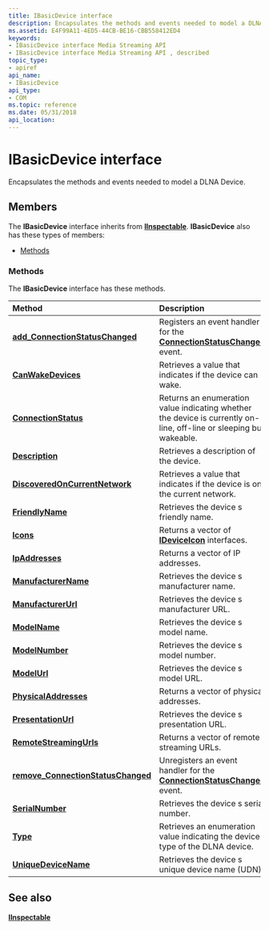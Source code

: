 ```yaml
---
title: IBasicDevice interface
description: Encapsulates the methods and events needed to model a DLNA Device.
ms.assetid: E4F99A11-4ED5-44CB-BE16-CBB558412ED4
keywords:
- IBasicDevice interface Media Streaming API
- IBasicDevice interface Media Streaming API , described
topic_type:
- apiref
api_name:
- IBasicDevice
api_type:
- COM
ms.topic: reference
ms.date: 05/31/2018
api_location: 
---
```


# IBasicDevice interface

Encapsulates the methods and events needed to model a DLNA Device.

## Members

The **IBasicDevice** interface inherits from [**IInspectable**](/windows/desktop/api/inspectable/nn-inspectable-iinspectable). **IBasicDevice** also has these types of members:

-   [Methods](#methods)

### Methods

The **IBasicDevice** interface has these methods.



| Method                                                                                 | Description                                                                                                                    |
|:---------------------------------------------------------------------------------------|:-------------------------------------------------------------------------------------------------------------------------------|
| [**add\_ConnectionStatusChanged**](ibasicdevice-add-connectionstatuschanged.md)       | Registers an event handler for the [**ConnectionStatusChanged**](connectionstatuschanged.md) event.<br/>                |
| [**CanWakeDevices**](ibasicdevice-canwakedevices.md)                                  | Retrieves a value that indicates if the device can wake.<br/>                                                            |
| [**ConnectionStatus**](/previous-versions/windows/desktop/legacy/hh828873(v=vs.85))                              | Returns an enumeration value indicating whether the device is currently on-line, off-line or sleeping but wakeable.<br/> |
| [**Description**](ibasicdevice-description.md)                                        | Retrieves a description of the device.<br/>                                                                              |
| [**DiscoveredOnCurrentNetwork**](ibasicdevice-discoveredoncurrentnetwork.md)          | Retrieves a value that indicates if the device is on the current network.<br/>                                           |
| [**FriendlyName**](ibasicdevice-friendlyname.md)                                      | Retrieves the device s friendly name.<br/>                                                                               |
| [**Icons**](ibasicdevice-icons.md)                                                    | Returns a vector of [**IDeviceIcon**](/previous-versions/windows/desktop/api/windows.media.streaming/nn-windows-media-streaming-ideviceicon) interfaces.<br/>                                                  |
| [**IpAddresses**](ibasicdevice-ipaddresses.md)                                        | Returns a vector of IP addresses.<br/>                                                                                   |
| [**ManufacturerName**](ibasicdevice-manufacturername.md)                              | Retrieves the device s manufacturer name.<br/>                                                                           |
| [**ManufacturerUrl**](ibasicdevice-manufacturerurl.md)                                | Retrieves the device s manufacturer URL.<br/>                                                                            |
| [**ModelName**](ibasicdevice-modelname.md)                                            | Retrieves the device s model name.<br/>                                                                                  |
| [**ModelNumber**](ibasicdevice-modelnumber.md)                                        | Retrieves the device s model number.<br/>                                                                                |
| [**ModelUrl**](ibasicdevice-modelurl.md)                                              | Retrieves the device s model URL.<br/>                                                                                   |
| [**PhysicalAddresses**](ibasicdevice-physicaladdresses.md)                            | Returns a vector of physical addresses.<br/>                                                                             |
| [**PresentationUrl**](ibasicdevice-presentationurl.md)                                | Retrieves the device s presentation URL.<br/>                                                                            |
| [**RemoteStreamingUrls**](ibasicdevice-remotestreamingurls.md)                        | Returns a vector of remote streaming URLs.<br/>                                                                          |
| [**remove\_ConnectionStatusChanged**](ibasicdevice-remove-connectionstatuschanged.md) | Unregisters an event handler for the [**ConnectionStatusChanged**](connectionstatuschanged.md) event.<br/>              |
| [**SerialNumber**](ibasicdevice-serialnumber.md)                                      | Retrieves the device s serial number.<br/>                                                                               |
| [**Type**](ibasicdevice-type.md)                                                      | Retrieves an enumeration value indicating the device type of the DLNA device.<br/>                                       |
| [**UniqueDeviceName**](ibasicdevice-uniquedevicename.md)                              | Retrieves the device s unique device name (UDN).<br/>                                                                    |



 

## See also

<dl> <dt>

[**IInspectable**](/windows/desktop/api/inspectable/nn-inspectable-iinspectable)
</dt> </dl>

 

